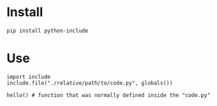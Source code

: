 # Install

`pip install python-include`

# Use

```
import include
include.file("./relative/path/to/code.py", globals())

hello() # function that was normally defined inside the "code.py"
```